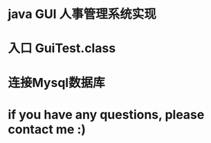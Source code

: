 # java GUI 人事管理系统实现
# 入口 GuiTest.class
# 连接Mysql数据库
# 
# if you have any questions, please contact me :)
